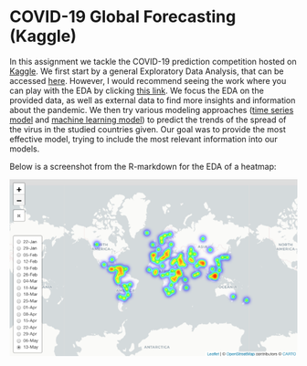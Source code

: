 # COVID-19 Global Forecasting (Kaggle)
In this assignment we tackle the COVID-19 prediction competition hosted on [Kaggle](https://www.kaggle.com/c/covid19-global-forecasting-week-4/overview). We first start by a general Exploratory Data Analysis, that can be accessed [here](https://github.com/Jonashellevang/IE_MBD_2020/blob/master/R%20-%20COVID19%20Global%20Forecasting%20/work_EDA.Rmd). However, I would recommend seeing the work where you can play with the EDA by clicking [this link](https://jonashellevang.shinyapps.io/COVID19_Forecasting_EDA/). We focus the EDA on the provided data, as well as external data to find more insights and information about the pandemic. We then try various modeling approaches ([time series model](https://github.com/Jonashellevang/IE_MBD_2020/blob/master/R%20-%20COVID19%20Global%20Forecasting%20/ts_model.R) and [machine learning model](https://github.com/Jonashellevang/IE_MBD_2020/blob/master/R%20-%20COVID19%20Global%20Forecasting%20/ml_model.R)) to predict the trends of the spread of the virus in the studied countries given. Our goal was to provide the most effective model, trying to include the most relevant information into our models.

Below is a screenshot from the R-markdown for the EDA of a heatmap:

![Heatmap](https://github.com/Jonashellevang/IE_MBD_2020/blob/master/R%20-%20COVID19%20Global%20Forecasting%20/Heatmap.png)
